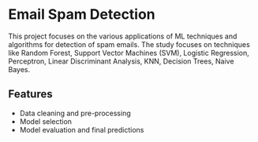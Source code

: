 # Email Spam Detection

This project focuses on the various applications of ML techniques and algorithms for detection of spam emails.
The study focuses on techniques like Random Forest, Support Vector Machines (SVM), Logistic Regression, Perceptron, Linear Discriminant Analysis, KNN, Decision Trees, Naive Bayes.

## Features
- Data cleaning and pre-processing
- Model selection
- Model evaluation and final predictions
